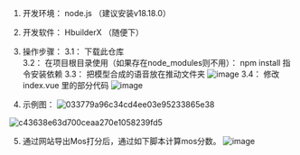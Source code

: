 1. 开发环境：   node.js   （建议安装v18.18.0）

2. 开发软件：  HbuilderX  （随便下）

3. 操作步骤：
  3.1：   下载此仓库 </br>
  3.2：   在项目根目录使用（如果存在node_modules则不用）：   npm install   指令安装依赖
  3.3：   把模型合成的语音放在推动文件夹
   ![image](https://github.com/code-manba/S2Lab_MOS/assets/57063392/24c455cf-b36c-47ef-a3d4-8a2ead21110f)
  3.4：   修改index.vue 里的部分代码
   ![image](https://github.com/code-manba/S2Lab_MOS/assets/57063392/d114861c-e59e-4e0f-9596-6cd8ae0f821b)



5. 示例图：
![033779a96c34cd4ee03e95233865e38](https://github.com/code-manba/Mos-scoringWeb/assets/57063392/8838d8e5-c03b-4057-89dc-623e8c6947ef)


![c43638e63d700ceaa270e1058239fd5](https://github.com/code-manba/Mos-scoringWeb/assets/57063392/58daf66c-daa1-477d-968b-679ebea8b166)


5. 通过网站导出Mos打分后，通过如下脚本计算mos分数。
![image](https://github.com/code-manba/Mos-scoringWeb/assets/57063392/b6ad3f48-36f4-4f53-a094-9f7272fc2a36)
